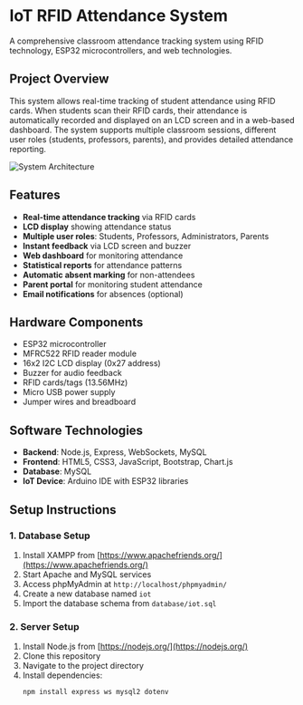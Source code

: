 # IoT RFID Attendance System

A comprehensive classroom attendance tracking system using RFID technology, ESP32 microcontrollers, and web technologies.

## Project Overview

This system allows real-time tracking of student attendance using RFID cards. When students scan their RFID cards, their attendance is automatically recorded and displayed on an LCD screen and in a web-based dashboard. The system supports multiple classroom sessions, different user roles (students, professors, parents), and provides detailed attendance reporting.

![System Architecture](https://example.com/system-architecture.png)

## Features

- **Real-time attendance tracking** via RFID cards
- **LCD display** showing attendance status
- **Multiple user roles**: Students, Professors, Administrators, Parents
- **Instant feedback** via LCD screen and buzzer
- **Web dashboard** for monitoring attendance
- **Statistical reports** for attendance patterns
- **Automatic absent marking** for non-attendees
- **Parent portal** for monitoring student attendance
- **Email notifications** for absences (optional)

## Hardware Components

- ESP32 microcontroller
- MFRC522 RFID reader module
- 16x2 I2C LCD display (0x27 address)
- Buzzer for audio feedback
- RFID cards/tags (13.56MHz)
- Micro USB power supply
- Jumper wires and breadboard

## Software Technologies

- **Backend**: Node.js, Express, WebSockets, MySQL
- **Frontend**: HTML5, CSS3, JavaScript, Bootstrap, Chart.js
- **Database**: MySQL
- **IoT Device**: Arduino IDE with ESP32 libraries

## Setup Instructions

### 1. Database Setup

1. Install XAMPP from [https://www.apachefriends.org/](https://www.apachefriends.org/)
2. Start Apache and MySQL services
3. Access phpMyAdmin at `http://localhost/phpmyadmin/`
4. Create a new database named `iot`
5. Import the database schema from `database/iot.sql`

### 2. Server Setup

1. Install Node.js from [https://nodejs.org/](https://nodejs.org/)
2. Clone this repository
3. Navigate to the project directory
4. Install dependencies:
   ```bash
   npm install express ws mysql2 dotenv
